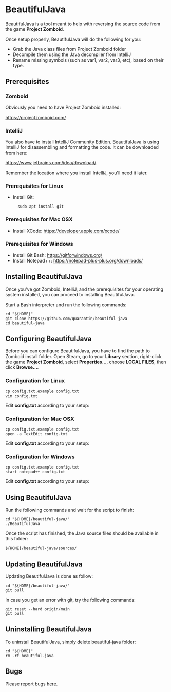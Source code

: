 # BeautifulJava
BeautifulJava is a tool meant to help with reversing the source code from the game **Project Zomboid**.

Once setup properly, BeautifulJava will do the following for you:
- Grab the Java class files from Project Zomboid folder
- Decompile them using the Java decompiler from IntelliJ
- Rename missing symbols (such as var1, var2, var3, etc), based on their type.

## Prerequisites

### Zomboid
Obviously you need to have Project Zomboid installed:

https://projectzomboid.com/

### IntelliJ
You also have to install IntelliJ Community Edition. BeautifulJava is using IntelliJ for disassembling and formatting the code. It can be downloaded from here:

https://www.jetbrains.com/idea/download/

Remember the location where you install IntelliJ, you'll need it later.

### Prerequisites for Linux
- Install Git:

		sudo apt install git

### Prerequisites for Mac OSX
- Install XCode: https://developer.apple.com/xcode/

### Prerequisites for Windows
- Install Git Bash: https://gitforwindows.org/
- Install Notepad++: https://notepad-plus-plus.org/downloads/

## Installing BeautifulJava
Once you've got Zomboid, IntelliJ, and the prerequisites for your operating system installed, you can proceed to installing BeautifulJava.

Start a Bash interpreter and run the following commands:

	cd "${HOME}"
	git clone https://github.com/quarantin/beautiful-java
	cd beautiful-java

## Configuring BeautifulJava
Before you can configure BeautifulJava, you have to find the path to Zomboid install folder. Open Steam, go to your **Library** section, right-click the game **Project Zomboid**, select **Properties...**, choose **LOCAL FILES**, then click **Browse...**.

### Configuration for Linux
	cp config.txt.example config.txt
	vim config.txt
Edit **config.txt** according to your setup:

### Configuration for Mac OSX
	cp config.txt.example config.txt
	open -a TextEdit config.txt
Edit **config.txt** according to your setup:

### Configuration for Windows
	cp config.txt.example config.txt
	start notepad++ config.txt
Edit **config.txt** according to your setup:

## Using BeautifulJava
Run the following commands and wait for the script to finish:

	cd "${HOME}/beautiful-java/"
	./BeautifulJava
Once the script has finished, the Java source files should be available in this folder:

	${HOME}/beautiful-java/sources/

## Updating BeautifulJava
Updating BeautifulJava is done as follow:

	cd "${HOME}/beautiful-java/"
	git pull
In case you get an error with git, try the following commands:

	git reset --hard origin/main
	git pull

## Uninstalling BeautifulJava
To uninstall BeautifulJava, simply delete beautiful-java folder:

	cd "${HOME}"
	rm -rf beautiful-java

## Bugs
Please report bugs [here](https://github.com/quarantin/beautiful-java/issues).
